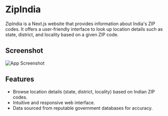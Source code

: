 # ZipIndia

ZipIndia is a Next.js website that provides information about India's ZIP codes. It offers a user-friendly interface to look up location details such as state, district, and locality based on a given ZIP code.

## Screenshot

![App Screenshot](https://github.com/vebpath/ZipIndia/blob/master/public/mockup.png?raw=true)

## Features

- Browse location details (state, district, locality) based on Indian ZIP codes.
- Intuitive and responsive web interface.
- Data sourced from reputable government databases for accuracy.

